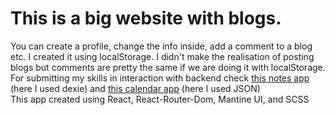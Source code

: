 # This is a big website with blogs.
You can create a profile, change the info inside, add a comment to a blog etc.
I created it using localStorage. I didn't make the realisation of posting blogs but comments are pretty the same if we are doing it with localStorage. For submitting my skills in interaction with backend check [this notes app](https://github.com/Alexander-Puv/ReactTS-Notes) (here I used dexie) and [this calendar app](https://github.com/Alexander-Puv/Calendar) (here I used JSON)\
This app created using React, React-Router-Dom, Mantine UI, and SCSS
